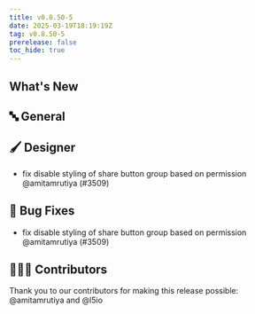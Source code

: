 ```yaml
---
title: v0.8.50-5
date: 2025-03-19T18:19:19Z
tag: v0.8.50-5
prerelease: false
toc_hide: true
---
```


## What's New
## 🔤 General
## 🖌️ Designer

- fix disable styling of share button group based on permission @amitamrutiya (#3509)

## 🐛 Bug Fixes

- fix disable styling of share button group based on permission @amitamrutiya (#3509)

## 👨🏽‍💻 Contributors

Thank you to our contributors for making this release possible:
@amitamrutiya and @l5io
